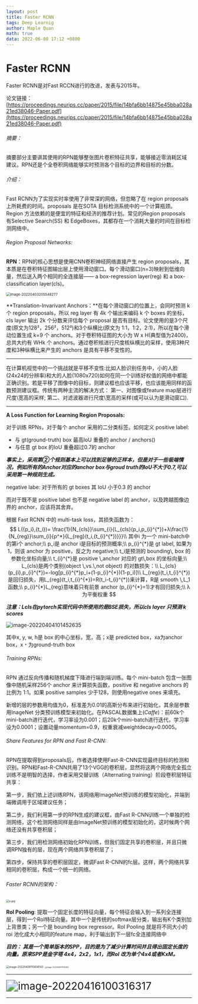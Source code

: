 ```yaml
---
layout: post
title: Faster RCNN
tags: Deep Learnig
author: Maple Quan
math: true
data: 2022-06-08 17:12 +0800
---
```


# Faster RCNN

Faster RCNN是对Fast RCCN进行的改进，发表与2015年。

论文链接：[https://proceedings.neurips.cc/paper/2015/file/14bfa6bb14875e45bba028a21ed38046-Paper.pdf](https://proceedings.neurips.cc/paper/2015/file/14bfa6bb14875e45bba028a21ed38046-Paper.pdf)

###### 摘要：

摘要部分主要讲其使用的RPN能够整张图片卷积特征共享，能够接近零消耗区域建议。RPN还是个全卷积网络能够实时预测各个目标的边界和目标的分数。

###### 介绍：

Fast RCNN为了实现实时率使用了非常深的网络，但忽略了在 region proposals 上所耗费的时间。proposals 是在SOTA 目标检测系统中的一个计算瓶颈。Region  方法依赖的是便宜的特征和经济的推荐计划。常见的Region proposals 有Selective Search(SS) 和 EdgeBoxes，其都存在一个消耗大量的时间在目标检测网络中。

###### Region Proposal Networks:

**RPN**：RPN的核心思想是使用CNN卷积神经网络直接产生 region proposals，其本质是在卷积特征图输出层上使用滑动窗口。每个滑动窗口(n=3)映射到低维向量，然后送入两个相同的全连接层—— a box-regression layer(reg) 和 a box-classification layer(cls)。

<img src="Pictures\image-20220403205548277.png" alt="image-20220403205548277" style="zoom: 67%;" />

**Translation-Invarivant Anchors：**在每个滑动窗口的位置上，会同时预测 k 个 region proposals，所以 reg layer 有 4k 个输出来编码 k 个 boxes 的坐标，cls layer 输出 2k 个分数来评估每个 proposal 是否有目标。论文使用的是3个尺度(原文为128²，256²，512²)和3个纵横比(原文为 1:1，1:2，2:1)，所以在每个滑动位置生成 k=9 个 anchors。对于卷积特征图的大小为 W x H(典型值为2400)，总共大约有 WHk 个 anchors。通过卷积核进行尺度核纵横比的采样，使用3种尺度和3种纵横比来产生的 anchors 是具有平移不变性的。

------
在计算机视觉中的一个挑战就是平移不变性:比如人脸识别任务中，小的人脸(24x24的分辨率)和大的人脸(1080x720)如何在同一个训练好权值的网络中都能正确识别。若是平移了图像中的目标，则建议框也应该平移，也应该能用同样的函数预测建议框。传统有两种主流的解决方式：
第一、对图像或feature map层进行尺度\宽高的采样;
第二、对滤波器进行尺度\宽高的采样(或可以认为是滑动窗口).

------

**A Loss Function for Learning Region Proposals:**

对于训练 RPNs，对于每个 anchor 采用的二分类标签。如何定义 positive label:

- 与 gt(ground-truth) box 最高IoU 重叠的 anchor / anchors()
- 与任意 gt box 的IoU 重叠超过0.7的 anchor

***事实上，采用第②个规则基本上可以找到足够的正样本，但是对于一些极端情况，例如所有的Anchor对应的anchor box与groud truth的IoU不大于0.7,可以采用第一种规则生成。***

negative labe: 对于所有的 gt boxes 其 IoU 小于0.3 的 anchor

而对于既不是 positive label 也不是 negative label 的 anchor，以及跨越图像边界的 anchor，应该将其舍弃。

根据 Fast RCNN 中的 multi-task loss，其损失函数为：
$$
L({p_i},{t_i})= \frac{1}{N_{cls}}\sum_{i}{L_{cls}(p_i,p_{i}^{*})+λ\frac{1}{N_{reg}}\sum_{i}{p^*}{L_{reg}(t_i,{t_{i}^{*})}}}\\
其中i 为一个 mini-batch中的第i个 anchor;\\
p_i是 anchor i是目标的预测概率;\\
p_{i}^{*}是 gt label, 如果为1，则该 anchor 为 positive，反之为 negative;\\
t_i是预测的 bounding\, box 的参数化坐标向量;\\
t_{i}^{*}是 positive \,anchor 对应的 gt\,box 的坐标向量;\\
L_{cls}是两个类别(object \,vs.\,not object) 的对数损失：\\
L_{cls}(p_{i},p_{i}^{*})=-log[p_{i}^{*}p_i+(1-p_{i}^{*})(1-p_i)]\\
L_{reg}(t_i,t_{i}^{*})是回归损失，用L_{reg}(t_i,t_{i}^{*})=R(t_i-t_{i}^{*})来计算，R是 smooth \,L_1函数;\\
p_{i}^{*}L_{reg}意味着只有前景 anchor (p_{i}^{*}=1)才有回归损失;\\
λ为平衡权重
$$


***注意：Lcls在pytorch实现代码中所使用的是BSE损失，所以cls layer 只预测 k scores***

![image-20220404101452635](Pictures\image-20220404101452635.png)

其中x, y, w, h是 box 的中心坐标，宽，高；x是 predicted box，xa为anchor box，x﹡为ground-truth box

###### Training RPNs:

RPN 通过反向传播和随机梯度下降进行端到端训练。每个 mini-batch 包含一张图像中随机采样256个 anchor 来计算损失函数，positive 和 negative anchors 的比例为 1:1。如果 positive samples 少于128，则使用negative ones 来填充。

 新增的层的参数用均值为0，标准差为0.01的高斯分布来进行初始化，其余层参数用InageNet 分类预训练模型来初始化。在PASCAL数据集上(*Caffe*)：前60k个mini-batch进行迭代，学习率设为0.001；后20k个mini-batch进行迭代，学习率设为0.0001；设置动量momentum=0.9，权重衰减weightdecay=0.0005。

###### Share Features for RPN and Fast R-CNN:

RPN在提取得到proposals后，作者选择使用Fast-R-CNN实现最终目标的检测和识别。RPN和Fast-R-CNN共用了13个VGG的卷积层，显然将这两个网络完全孤立训练不是明智的选择，作者采用交替训练（Alternating training）阶段卷积层特征共享：

第一步，我们依上述训练RPN，该网络用ImageNet预训练的模型初始化，并端到端微调用于区域建议任务；

第二步，我们利用第一步的RPN生成的建议框，由Fast R-CNN训练一个单独的检测网络，这个检测网络同样是由ImageNet预训练的模型初始化的，这时候两个网络还没有共享卷积层；

第三步，我们用检测网络初始化RPN训练，但我们固定共享的卷积层，并且只微调RPN独有的层，现在两个网络共享卷积层了；

第四步，保持共享的卷积层固定，微调Fast R-CNN的fc层。这样，两个网络共享相同的卷积层，构成一个统一的网络。

###### Faster RCNN的架构：

<img src="Pictures\format,png.png" alt="a.jpg" style="zoom: 50%;" />

**RoI Pooling**: 提取一个固定长度的特征向量，每个特征会输入到一系列全连接层，得到一个RoI特征向量。其中一个是传统的softmax层分类，输出有K个类别加上背景类；另一个是 bounding box regressor。RoI Pooling 就是将不同大小的roi 池化成大小相同的feature map，利于输出到下一层fc全连接网络中

***目的： 其是一个简单版本的SPP，目的是为了减少计算时间并且得出固定长度的向量。原来SPP是金字塔 4x4，2x2，1x1，而RoI 改为单个4x4或者KxM。***

<img src="Pictures\image-20220408110838143.png" alt="image-20220408110838143" style="zoom: 50%;" />

<img src="Pictures\image-20220408111128262.png" alt="image-20220408111128262" style="zoom: 33%;" />



------

<img src="Pictures\image-20220416100316317.png" alt="image-20220416100316317" style="zoom:200%;" />

------